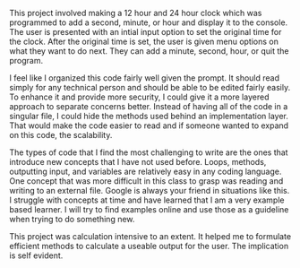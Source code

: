 This project involved making a 12 hour and 24 hour clock which was programmed to add a second, minute, or hour and display it to the console. The user is presented with an intial input option to set the original time for the clock. After the original time is set, the user is given menu options on what they want to do next. They can add a minute, second, hour, or quit the program. 

I feel like I organized this code fairly well given the prompt. It should read simply for any technical person and should be able to be edited fairly easily. To enhance it and provide more security, I could give it a more layered approach to separate concerns better. Instead of having all of the code in a singular file, I could hide the methods used behind an implementation layer. That would make the code easier to read and if someone wanted to expand on this code, the scalability. 

The types of code that I find the most challenging to write are the ones that introduce new concepts that I have not used before. Loops, methods, outputting input, and variables are relatively easy in any coding language. One concept that was more difficult in this class to grasp was reading and writing to an external file. Google is always your friend in situations like this. I struggle with concepts at time and have learned that I am a very example based learner. I will try to find examples online and use those as a guideline when trying to do something new.

This project was calculation intensive to an extent. It helped me to formulate efficient methods to calculate a useable output for the user. The implication is self evident.